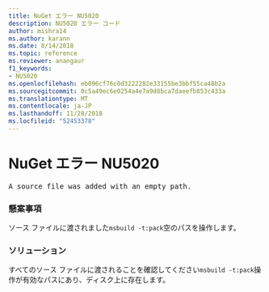 ```yaml
---
title: NuGet エラー NU5020
description: NU5020 エラー コード
author: mishra14
ms.author: karann
ms.date: 8/14/2018
ms.topic: reference
ms.reviewer: anangaur
f1_keywords:
- NU5020
ms.openlocfilehash: eb096cf76c0d3222282e33155be3bbf55ca48b2a
ms.sourcegitcommit: 0c5a49ec6e0254a4e7a9d8bca7daeefb853c433a
ms.translationtype: MT
ms.contentlocale: ja-JP
ms.lasthandoff: 11/28/2018
ms.locfileid: "52453378"
---
```

# <a name="nuget-error-nu5020"></a>NuGet エラー NU5020
<pre>A source file was added with an empty path.</pre>

### <a name="issue"></a>懸案事項

ソース ファイルに渡されました`msbuild -t:pack`空のパスを操作します。


### <a name="solution"></a>ソリューション

すべてのソース ファイルに渡されることを確認してください`msbuild -t:pack`操作が有効なパスにあり、ディスク上に存在します。

